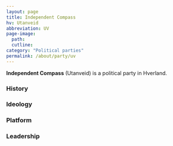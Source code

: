 ```yaml
---
layout: page
title: Independent Compass
hv: Utanveid
abbreviation: UV
page-image: 
  path:  
  cutline: 
category: "Political parties"
permalink: /about/party/uv
---
```


**Independent Compass** (Utanveid) is a political party in Hverland.

### History

### Ideology

### Platform

### Leadership